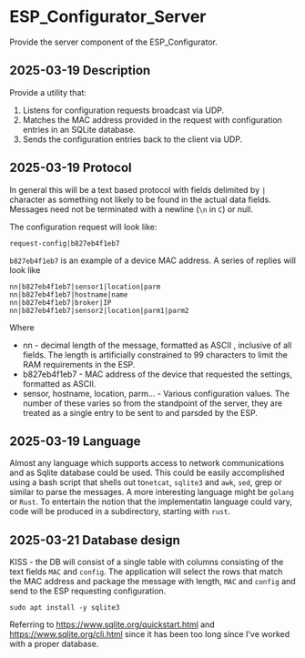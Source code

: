 # ESP_Configurator_Server

Provide the server component of the ESP_Configurator.

## 2025-03-19 Description

Provide a utility that:

1. Listens for configuration requests broadcast via UDP.
1. Matches the MAC address provided in the request with configuration entries in an SQLite database.
1. Sends the configuration entries back to the client via UDP.

## 2025-03-19 Protocol

In general this will be a text based protocol with fields delimited by `|` character as something not likely to be found in the actual data fields. Messages need not be terminated with a newline (`\n` in `C`) or null.

The configuration request will look like:

```text
request-config|b827eb4f1eb7
```

`b827eb4f1eb7` is an example of a device MAC address. A series of replies will look like

```text
nn|b827eb4f1eb7|sensor1|location|parm
nn|b827eb4f1eb7|hostname|name
nn|b827eb4f1eb7|broker|IP
nn|b827eb4f1eb7|sensor2|location|parm1|parm2
```

Where

* nn - decimal length of the message, formatted as ASCII , inclusive of all fields. The length is artificially constrained to 99 characters to limit the RAM requirements in the ESP.
* b827eb4f1eb7 - MAC address of the device that requested the settings, formatted as ASCII.
* sensor, hostname, location, parm... - Various configuration values. The number of these varies so from the standpoint of the server, they are treated as a single entry to be sent to and parsded by the ESP.

## 2025-03-19 Language

Almost any language which supports access to network communications and as Sqlite database could be used. This could be easily accomplished using a bash script that shells out to`netcat`, `sqlite3` and `awk`, `sed`, grep or similar to parse the messages. A more interesting language might be `golang` or `Rust`. To entertain the notion that the implementatin language could vary, code will be produced in a subdirectory, starting with `rust`.

## 2025-03-21 Database design

KISS - the DB will consist of a single table with columns consisting of the text fields `MAC` and `config`. The application will select the rows that match the MAC address and package the message with length, `MAC` and `config` and send to the ESP requesting configuration. 

```text
sudo apt install -y sqlite3
```

Referring to <https://www.sqlite.org/quickstart.html> and <https://www.sqlite.org/cli.html> since it has been too long since I've worked with a proper database.

